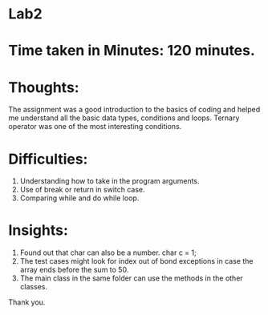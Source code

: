 # Lab2

# Time taken in Minutes: 120 minutes.

# Thoughts:

The assignment was a good introduction to the basics of coding and helped me understand all the basic data types, conditions and loops.
Ternary operator was one of the most interesting conditions.

# Difficulties:

1. Understanding how to take in the program arguments.
2. Use of break or return in switch case.
3. Comparing while and do while loop.

# Insights:

1. Found out that char can also be a number. char c = 1;
2. The test cases might look for index out of bond exceptions in case the array ends before the sum to 50.
3. The main class in the same folder can use the methods in the other classes.

Thank you.
